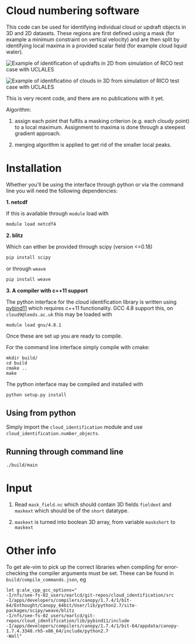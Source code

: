# Cloud numbering software

This code can be used for identifying individual cloud or updraft objects
in 3D and 2D datasets. These regions are first defined using a mask (for
example a minimum constraint on vertical velocity) and are then split by
identifying local maxima in a provided scalar field (for example cloud
liquid water).

![Example of identification of updrafts in 2D from simulation of RICO test
case with UCLALES](doc/updraft-labels-rico-using-local-maxima.png)

![Example of identificatino of clouds in 3D from simulation of RICO test
case with UCLALES](doc/cloud-labels-3d.png)

This is very recent code, and there are no publications with it yet. 

Algorithm:

1. assign each point that fulfils a masking criterion (e.g. each cloudy
   point) to a local maximum. Assignment to maxima is done through
   a steepest gradient approach. 

2. merging algorithm is applied to get rid of the
   smaller local peaks.

# Installation

Whether you'll be using the interface through python or via the command line
you will need the following dependencies:

**1. netcdf**

If this is available through `module` load with

```bash
module load netcdf4
```

**2. blitz**

Which can either be provided through scipy (version <=0.18)

```bash
pip install scipy
```

or through `weave`

```bash
pip install weave
```

**3. A compiler with c++11 support**

The python interface for the cloud identification library is written using
[pybind11](https://github.com/pybind/pybind11) which requires c++11
functionality. GCC 4.8 support this, on `cloud9@leeds.ac.uk` this may be loaded
with

```
module load gnu/4.8.1
```

Once these are set up you are ready to compile.

For the command line interface simply compile with cmake:

    mkdir build/
    cd build
    cmake ..
    make

The python interface may be compiled and installed with

```bash
python setup.py install
```

## Using from python

Simply import the `cloud_identification` module and use
`cloud_identification.number_objects`.

## Running through command line

    ./build/main

# Input

1. Read `mask_field.nc` which should contain 3D fields `fieldext` and `maskext`
which should be of the `short` datatype.

2. `maskext` is turned into boolean 3D array, from variable `maskshort` to
`maskext`

#


# Other info

To get ale-vim to pick up the correct libraries when compiling for
error-checking the compiler arguments must be set. These can be found in
`build/compile_commands.json`, eg

    let g:ale_cpp_gcc_options="
    -I/nfs/see-fs-02_users/earlcd/git-repos/cloud_identification/src
    -I/apps/developers/compilers/canopy/1.7.4/1/bit-64/Enthought/Canopy_64bit/User/lib/python2.7/site-packages/scipy/weave/blitz
    -I/nfs/see-fs-02_users/earlcd/git-repos/cloud_identification/lib/pybind11/include
    -I/apps/developers/compilers/canopy/1.7.4/1/bit-64/appdata/canopy-1.7.4.3348.rh5-x86_64/include/python2.7
    -Wall"
